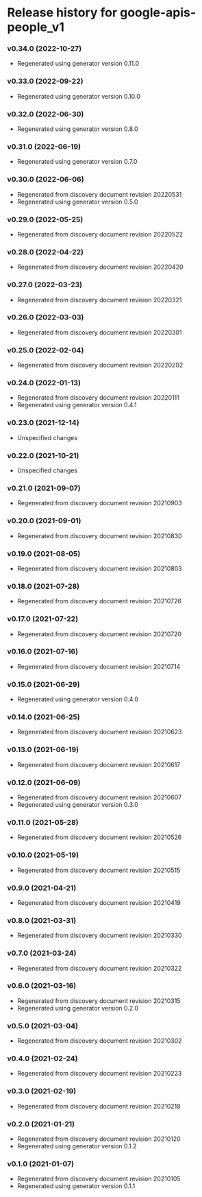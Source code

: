 # Release history for google-apis-people_v1

### v0.34.0 (2022-10-27)

* Regenerated using generator version 0.11.0

### v0.33.0 (2022-09-22)

* Regenerated using generator version 0.10.0

### v0.32.0 (2022-06-30)

* Regenerated using generator version 0.8.0

### v0.31.0 (2022-06-19)

* Regenerated using generator version 0.7.0

### v0.30.0 (2022-06-06)

* Regenerated from discovery document revision 20220531
* Regenerated using generator version 0.5.0

### v0.29.0 (2022-05-25)

* Regenerated from discovery document revision 20220522

### v0.28.0 (2022-04-22)

* Regenerated from discovery document revision 20220420

### v0.27.0 (2022-03-23)

* Regenerated from discovery document revision 20220321

### v0.26.0 (2022-03-03)

* Regenerated from discovery document revision 20220301

### v0.25.0 (2022-02-04)

* Regenerated from discovery document revision 20220202

### v0.24.0 (2022-01-13)

* Regenerated from discovery document revision 20220111
* Regenerated using generator version 0.4.1

### v0.23.0 (2021-12-14)

* Unspecified changes

### v0.22.0 (2021-10-21)

* Unspecified changes

### v0.21.0 (2021-09-07)

* Regenerated from discovery document revision 20210903

### v0.20.0 (2021-09-01)

* Regenerated from discovery document revision 20210830

### v0.19.0 (2021-08-05)

* Regenerated from discovery document revision 20210803

### v0.18.0 (2021-07-28)

* Regenerated from discovery document revision 20210726

### v0.17.0 (2021-07-22)

* Regenerated from discovery document revision 20210720

### v0.16.0 (2021-07-16)

* Regenerated from discovery document revision 20210714

### v0.15.0 (2021-06-29)

* Regenerated using generator version 0.4.0

### v0.14.0 (2021-06-25)

* Regenerated from discovery document revision 20210623

### v0.13.0 (2021-06-19)

* Regenerated from discovery document revision 20210617

### v0.12.0 (2021-06-09)

* Regenerated from discovery document revision 20210607
* Regenerated using generator version 0.3.0

### v0.11.0 (2021-05-28)

* Regenerated from discovery document revision 20210526

### v0.10.0 (2021-05-19)

* Regenerated from discovery document revision 20210515

### v0.9.0 (2021-04-21)

* Regenerated from discovery document revision 20210419

### v0.8.0 (2021-03-31)

* Regenerated from discovery document revision 20210330

### v0.7.0 (2021-03-24)

* Regenerated from discovery document revision 20210322

### v0.6.0 (2021-03-16)

* Regenerated from discovery document revision 20210315
* Regenerated using generator version 0.2.0

### v0.5.0 (2021-03-04)

* Regenerated from discovery document revision 20210302

### v0.4.0 (2021-02-24)

* Regenerated from discovery document revision 20210223

### v0.3.0 (2021-02-19)

* Regenerated from discovery document revision 20210218

### v0.2.0 (2021-01-21)

* Regenerated from discovery document revision 20210120
* Regenerated using generator version 0.1.2

### v0.1.0 (2021-01-07)

* Regenerated from discovery document revision 20210105
* Regenerated using generator version 0.1.1

